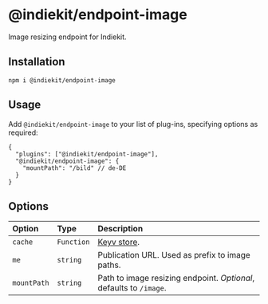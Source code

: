# @indiekit/endpoint-image

Image resizing endpoint for Indiekit.

## Installation

`npm i @indiekit/endpoint-image`

## Usage

Add `@indiekit/endpoint-image` to your list of plug-ins, specifying options as required:

```jsonc
{
  "plugins": ["@indiekit/endpoint-image"],
  "@indiekit/endpoint-image": {
    "mountPath": "/bild" // de-DE
  }
}
```

## Options

| Option      | Type       | Description                                                        |
| :---------- | :--------- | :----------------------------------------------------------------- |
| `cache`     | `Function` | [Keyv store](https://github.com/lukechilds/keyv).                  |
| `me`        | `string`   | Publication URL. Used as prefix to image paths.                    |
| `mountPath` | `string`   | Path to image resizing endpoint. _Optional_, defaults to `/image`. |
